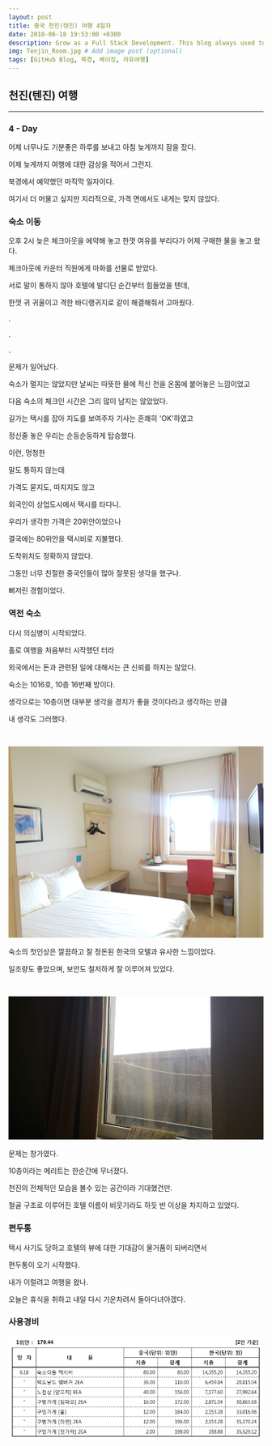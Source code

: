 ```yaml
---
layout: post
title: 중국 천진(텐진) 여행 4일차
date: 2018-06-18 19:53:00 +0300
description: Grow as a Full Stack Development. This blog always used to keep learning knowledge.
img: Tenjin_Room.jpg # Add image post (optional)
tags: [GitHub Blog, 북경, 베이징, 자유여행]
---
```


## 천진(텐진) 여행

---

### **4 - Day**

  어제 너무나도 기분좋은 하루를 보내고 아침 늦게까지 잠을 잤다.
  
  어제 늦게까지 여행에 대한 감상을 적어서 그런지.
  
  북경에서 예약했던 마직막 일자이다.

  여기서 더 머물고 싶지만 지리적으로, 가격 면에서도 내게는 맞지 않았다.
  
### **숙소 이동**

  오후 2시 늦은 체크아웃을 에약해 놓고 한껏 여유를 부리다가 어제 구매한 물을 놓고 왔다.

  체크아웃에 카운터 직원에게 마화를 선물로 받았다.

  서로 말이 통하지 않아 호텔에 발디딘 순간부터 힘들었을 텐데,

  한껏 귀 귀울이고 격한 바디랭귀지로 같이 해결해줘서 고마웠다.

  .

  .

  .

  문제가 일어났다.

  숙소가 멀지는 않았지만 날씨는 따뜻한 물에 적신 천을 온몸에 붙어놓은 느낌이었고

  다음 숙소의 체크인 시간은 그리 많이 남지는 않았었다.

  길가는 택시를 잡아 지도를 보여주자 기사는 흔쾌히 'OK'하였고

  정신줄 놓은 우리는 순둥순둥하게 탑승했다.

  이런, 멍청한

  말도 통하지 않는데

  가격도 묻지도, 따지지도 않고

  외국인이 상업도시에서 택시를 타다니.

  우리가 생각한 가격은 20위안이었으나

  결국에는 80위안을 택시비로 지불했다.

  도착위치도 정확하지 않았다.

  그동안 너무 친절한 중국인들이 많아 잘못된 생각을 했구나.

  뻐저린 경험이었다.

### **역전 숙소**

  다시 의심병이 시작되었다.

  홀로 여행을 처음부터 시작했던 터라

  외국에서는 돈과 관련된 일에 대해서는 큰 신뢰를 하지는 않았다.

  숙소는 1016호, 10층 16번째 방이다.

  생각으로는 10층이면 대부분 생각을 경치가 좋을 것이다라고 생각하는 만큼
  
  내 생각도 그러했다.
  
  <br>
  
  ![Room](..\assets\img\trip\2018-06-18\Room.jpg)
   
  숙소의 첫인상은 깔끔하고 잘 정돈된 한국의 모텔과 유사한 느낌이었다.

  일조량도 좋았으며, 보안도 철저하게 잘 이루어져 있었다.

  <br>
  
  ![Room](..\assets\img\trip\2018-06-18\Room_Window.jpg)
  
  문제는 창가였다.
  
  10층이라는 메리트는 한순간에 무너졌다.

  천진의 전체적인 모습을 볼수 있는 공간이라 기대했건만.

  철골 구조로 이루어진 호텔 이름이 비웃기라도 하듯 반 이상을 차지하고 있었다.

### **편두통**

  택시 사기도 당하고 호텔의 뷰에 대한 기대감이 물거품이 되버리면서

  편두통이 오기 시작했다.
  
  내가 이럴려고 여행을 왔나.

  오늘은 휴식을 취하고 내일 다시 기운차려서 돌아다녀야겠다.

### **사용경비**

  ![Used Money](..\assets\img\trip\2018-06-18\Used_Money.jpg)